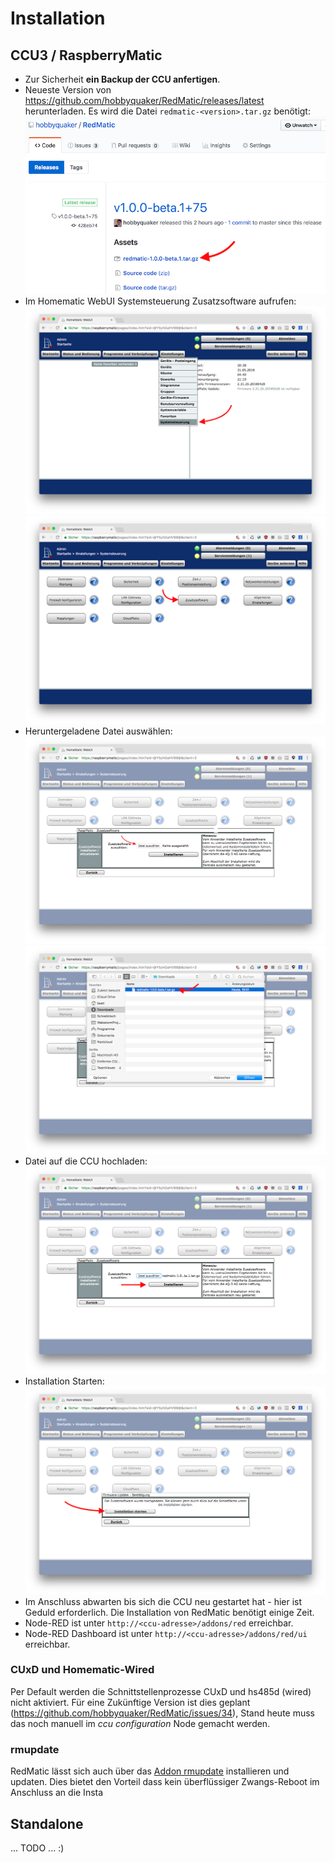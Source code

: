 # Installation


## CCU3 / RaspberryMatic

* Zur Sicherheit __ein Backup der CCU anfertigen__.
* Neueste Version von https://github.com/hobbyquaker/RedMatic/releases/latest herunterladen. Es wird die Datei 
`redmatic-<version>.tar.gz` benötigt: ![](/wiki/images/install-1.png)
* Im Homematic WebUI Systemsteuerung Zusatzsoftware aufrufen: ![](/wiki/images/install-2.png) ![](/wiki/images/install-3.png)
* Heruntergeladene Datei auswählen: ![](/wiki/images/install-4.png) ![](/wiki/images/install-5.png)
* Datei auf die CCU hochladen: ![](/wiki/images/install-6.png)
* Installation Starten: ![](/wiki/images/install-7.png)
* Im Anschluss abwarten bis sich die CCU neu gestartet hat - hier ist Geduld erforderlich. Die Installation von RedMatic benötigt einige Zeit.
* Node-RED ist unter `http://<ccu-adresse>/addons/red` erreichbar.
* Node-RED Dashboard ist unter `http://<ccu-adresse>/addons/red/ui` erreichbar.

### CUxD und Homematic-Wired

Per Default werden die Schnittstellenprozesse CUxD und hs485d (wired) nicht aktiviert. Für eine Zukünftige Version ist dies geplant (https://github.com/hobbyquaker/RedMatic/issues/34), Stand heute muss das noch manuell im _ccu configuration_ Node gemacht werden.

### rmupdate

RedMatic lässt sich auch über das [Addon rmupdate](https://github.com/j-a-n/raspberrymatic-addon-rmupdate) installieren und updaten. Dies bietet den Vorteil dass kein überflüssiger Zwangs-Reboot im Anschluss an die Insta


## Standalone

... TODO ... :)